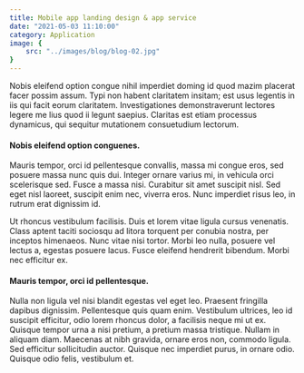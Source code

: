 ```yaml
---
title: Mobile app landing design & app service
date: "2021-05-03 11:10:00"
category: Application
image: {
	src: "../images/blog/blog-02.jpg"
}
---
```


Nobis eleifend option congue nihil imperdiet doming id quod mazim placerat facer possim assum. Typi non habent claritatem insitam; est usus legentis in iis qui facit eorum claritatem. Investigationes demonstraverunt lectores legere me lius quod ii legunt saepius. Claritas est etiam processus dynamicus, qui sequitur mutationem consuetudium lectorum.

#### Nobis eleifend option conguenes.

Mauris tempor, orci id pellentesque convallis, massa mi congue eros, sed posuere massa nunc quis dui. Integer ornare varius mi, in vehicula orci scelerisque sed. Fusce a massa nisi. Curabitur sit amet suscipit nisl. Sed eget nisl laoreet, suscipit enim nec, viverra eros. Nunc imperdiet risus leo, in rutrum erat dignissim id.

Ut rhoncus vestibulum facilisis. Duis et lorem vitae ligula cursus venenatis. Class aptent taciti sociosqu ad litora torquent per conubia nostra, per inceptos himenaeos. Nunc vitae nisi tortor. Morbi leo nulla, posuere vel lectus a, egestas posuere lacus. Fusce eleifend hendrerit bibendum. Morbi nec efficitur ex.

#### Mauris tempor, orci id pellentesque.

Nulla non ligula vel nisi blandit egestas vel eget leo. Praesent fringilla dapibus dignissim. Pellentesque quis quam enim. Vestibulum ultrices, leo id suscipit efficitur, odio lorem rhoncus dolor, a facilisis neque mi ut ex. Quisque tempor urna a nisi pretium, a pretium massa tristique. Nullam in aliquam diam. Maecenas at nibh gravida, ornare eros non, commodo ligula. Sed efficitur sollicitudin auctor. Quisque nec imperdiet purus, in ornare odio. Quisque odio felis, vestibulum et.
